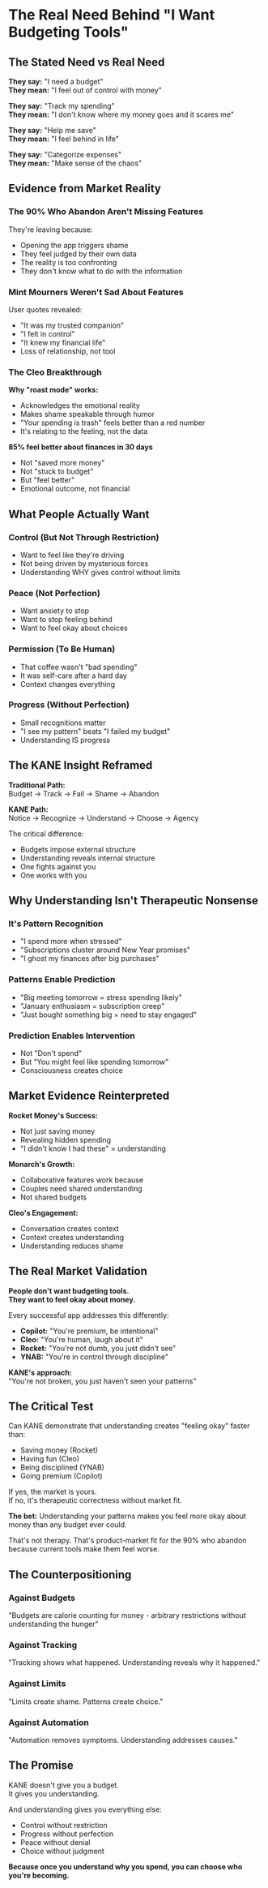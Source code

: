 # The Real Need Behind "I Want Budgeting Tools"

## The Stated Need vs Real Need

**They say:** "I need a budget"  
**They mean:** "I feel out of control with money"

**They say:** "Track my spending"  
**They mean:** "I don't know where my money goes and it scares me"

**They say:** "Help me save"  
**They mean:** "I feel behind in life"

**They say:** "Categorize expenses"  
**They mean:** "Make sense of the chaos"

## Evidence from Market Reality

### The 90% Who Abandon Aren't Missing Features

They're leaving because:
- Opening the app triggers shame
- They feel judged by their own data
- The reality is too confronting
- They don't know what to do with the information

### Mint Mourners Weren't Sad About Features

User quotes revealed:
- "It was my trusted companion"
- "I felt in control"
- "It knew my financial life"
- Loss of relationship, not tool

### The Cleo Breakthrough

**Why "roast mode" works:**
- Acknowledges the emotional reality
- Makes shame speakable through humor
- "Your spending is trash" feels better than a red number
- It's relating to the feeling, not the data

**85% feel better about finances in 30 days**
- Not "saved more money"
- Not "stuck to budget"
- But "feel better"
- Emotional outcome, not financial

## What People Actually Want

### Control (But Not Through Restriction)
- Want to feel like they're driving
- Not being driven by mysterious forces
- Understanding WHY gives control without limits

### Peace (Not Perfection)
- Want anxiety to stop
- Want to stop feeling behind
- Want to feel okay about choices

### Permission (To Be Human)
- That coffee wasn't "bad spending"
- It was self-care after a hard day
- Context changes everything

### Progress (Without Perfection)
- Small recognitions matter
- "I see my pattern" beats "I failed my budget"
- Understanding IS progress

## The KANE Insight Reframed

**Traditional Path:**  
Budget → Track → Fail → Shame → Abandon

**KANE Path:**  
Notice → Recognize → Understand → Choose → Agency

The critical difference:
- Budgets impose external structure
- Understanding reveals internal structure
- One fights against you
- One works with you

## Why Understanding Isn't Therapeutic Nonsense

### It's Pattern Recognition
- "I spend more when stressed"
- "Subscriptions cluster around New Year promises"
- "I ghost my finances after big purchases"

### Patterns Enable Prediction
- "Big meeting tomorrow = stress spending likely"
- "January enthusiasm = subscription creep"
- "Just bought something big = need to stay engaged"

### Prediction Enables Intervention
- Not "Don't spend"
- But "You might feel like spending tomorrow"
- Consciousness creates choice

## Market Evidence Reinterpreted

**Rocket Money's Success:**
- Not just saving money
- Revealing hidden spending
- "I didn't know I had these" = understanding

**Monarch's Growth:**
- Collaborative features work because
- Couples need shared understanding
- Not shared budgets

**Cleo's Engagement:**
- Conversation creates context
- Context creates understanding
- Understanding reduces shame

## The Real Market Validation

**People don't want budgeting tools.**  
**They want to feel okay about money.**

Every successful app addresses this differently:
- **Copilot:** "You're premium, be intentional"
- **Cleo:** "You're human, laugh about it"
- **Rocket:** "You're not dumb, you just didn't see"
- **YNAB:** "You're in control through discipline"

**KANE's approach:**  
"You're not broken, you just haven't seen your patterns"

## The Critical Test

Can KANE demonstrate that understanding creates "feeling okay" faster than:
- Saving money (Rocket)
- Having fun (Cleo)
- Being disciplined (YNAB)
- Going premium (Copilot)

If yes, the market is yours.  
If no, it's therapeutic correctness without market fit.

**The bet:** Understanding your patterns makes you feel more okay about money than any budget ever could.

That's not therapy. That's product-market fit for the 90% who abandon because current tools make them feel worse.

## The Counterpositioning

### Against Budgets
"Budgets are calorie counting for money - arbitrary restrictions without understanding the hunger"

### Against Tracking
"Tracking shows what happened. Understanding reveals why it happened."

### Against Limits
"Limits create shame. Patterns create choice."

### Against Automation
"Automation removes symptoms. Understanding addresses causes."

## The Promise

KANE doesn't give you a budget.  
It gives you understanding.

And understanding gives you everything else:
- Control without restriction
- Progress without perfection
- Peace without denial
- Choice without judgment

**Because once you understand why you spend, you can choose who you're becoming.**